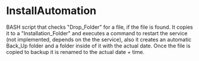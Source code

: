 # InstallAutomation
BASH script that checks "Drop_Folder" for a file, if the file is found. It copies it to a "Installation_Folder" 
and executes a command to restart the service (not implemented, depends on the the service), also it creates 
an automatic Back_Up folder and a folder inside of it with the actual date. Once the file is copied to backup 
it is renamed to the actual date + time.
